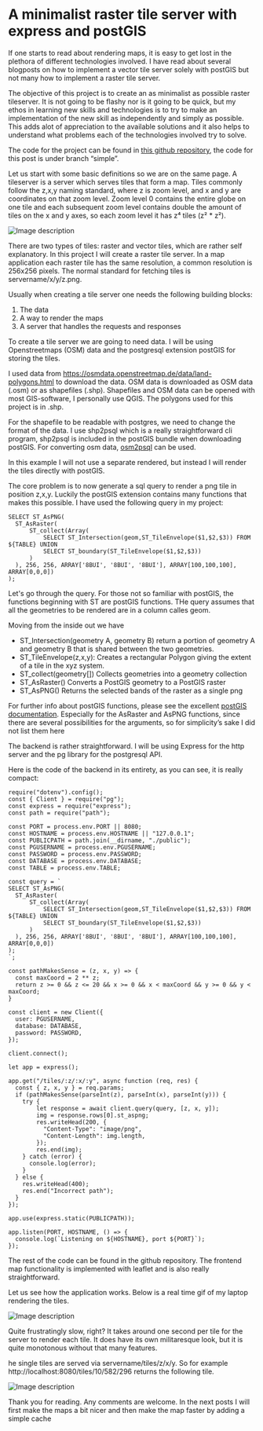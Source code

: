# A minimalist raster tile server with express and postGIS

If one starts to read about rendering maps, it is easy to get lost in the plethora of different technologies involved. I have read about several blogposts on how to implement a vector tile server solely with postGIS but not many how to implement a raster tile server.

The objective of this project is to create an as minimalist as possible raster tileserver. It is not going to be flashy nor is it going to be quick, but my ethos in learning new skills and technologies is to try to make an implementation of the new skill as independently and simply as possible. This adds alot of appreciation to the available solutions and it also helps to understand what problems each of the technologies involved try to solve.

The code for the project can be found in [this github repository](https://github.com/leoalho/tileserver), the code for this post is under branch “simple”.

Let us start with some basic definitions so we are on the same page. A tileserver is a server which serves tiles that form a map. Tiles commonly follow the z,x,y naming standard, where z is zoom level, and x and y are coordinates on that zoom level. Zoom level 0 contains the entire globe on one tile and each subsequent zoom level contains double the amount of tiles on the x and y axes, so each zoom level it has z⁴ tiles (z² \* z²).

![Image description](https://dev-to-uploads.s3.amazonaws.com/uploads/articles/c0f9pifpr5git5agtcjs.png)

There are two types of tiles: raster and vector tiles, which are rather self explanatory. In this project I will create a raster tile server. In a map application each raster tile has the same resolution, a common resolution is 256x256 pixels. The normal standard for fetching tiles is servername/x/y/z.png.

Usually when creating a tile server one needs the following building blocks:

1. The data
2. A way to render the maps
3. A server that handles the requests and responses

To create a tile server we are going to need data. I will be using Openstreetmaps (OSM) data and the postgresql extension postGIS for storing the tiles.

I used data from https://osmdata.openstreetmap.de/data/land-polygons.html to download the data. OSM data is downloaded as OSM data (.osm) or as shapefiles (.shp). Shapefiles and OSM data can be opened with most GIS-software, I personally use QGIS. The polygons used for this project is in .shp.

For the shapefile to be readable with postgres, we need to change the format of the data. I use shp2psql which is a really straightforward cli program, shp2psql is included in the postGIS bundle when downloading postGIS. For converting osm data, [osm2psql](https://osm2pgsql.org/) can be used.

In this example I will not use a separate rendered, but instead I will render the tiles directly with postGIS.

The core problem is to now generate a sql query to render a png tile in position z,x,y. Luckily the postGIS extension contains many functions that makes this possible. I have used the following query in my project:

```
SELECT ST_AsPNG(
  ST_AsRaster(
      ST_collect(Array(
          SELECT ST_Intersection(geom,ST_TileEnvelope($1,$2,$3)) FROM ${TABLE} UNION
          SELECT ST_boundary(ST_TileEnvelope($1,$2,$3))
      )
  ), 256, 256, ARRAY['8BUI', '8BUI', '8BUI'], ARRAY[100,100,100], ARRAY[0,0,0])
);
```

Let's go through the query. For those not so familiar with postGIS, the functions beginning with ST are postGIS functions. THe query assumes that all the geometries to be rendered are in a column calles geom.

Moving from the inside out we have

- ST_Intersection(geometry A, geometry B) return a portion of geometry A and geometry B that is shared between the two geometries.
- ST_TileEnvelope(z,x,y): Creates a rectangular Polygon giving the extent of a tile in the xyz system.
- ST_collect(geometry[]) Collects geometries into a geometry collection
- ST_AsRaster() Converts a PostGIS geometry to a PostGIS raster
- ST_AsPNG() Returns the selected bands of the raster as a single png

For further info about postGIS functions, please see the excellent [postGIS documentation](https://postgis.net/docs/en/). Especially for the AsRaster and AsPNG functions, since there are several possibilities for the arguments, so for simplicity’s sake I did not list them here

The backend is rather straightforward. I will be using Express for the http server and the pg library for the postgresql API.

Here is the code of the backend in its entirety, as you can see, it is really compact:

```
require("dotenv").config();
const { Client } = require("pg");
const express = require("express");
const path = require("path");

const PORT = process.env.PORT || 8080;
const HOSTNAME = process.env.HOSTNAME || "127.0.0.1";
const PUBLICPATH = path.join(__dirname, "./public");
const PGUSERNAME = process.env.PGUSERNAME;
const PASSWORD = process.env.PASSWORD;
const DATABASE = process.env.DATABASE;
const TABLE = process.env.TABLE;

const query = `
SELECT ST_AsPNG(
  ST_AsRaster(
      ST_collect(Array(
          SELECT ST_Intersection(geom,ST_TileEnvelope($1,$2,$3)) FROM ${TABLE} UNION
          SELECT ST_boundary(ST_TileEnvelope($1,$2,$3))
      )
  ), 256, 256, ARRAY['8BUI', '8BUI', '8BUI'], ARRAY[100,100,100], ARRAY[0,0,0])
);
`;

const pathMakesSense = (z, x, y) => {
  const maxCoord = 2 ** z;
  return z >= 0 && z <= 20 && x >= 0 && x < maxCoord && y >= 0 && y < maxCoord;
}

const client = new Client({
  user: PGUSERNAME,
  database: DATABASE,
  password: PASSWORD,
});

client.connect();

let app = express();

app.get("/tiles/:z/:x/:y", async function (req, res) {
  const { z, x, y } = req.params;
  if (pathMakesSense(parseInt(z), parseInt(x), parseInt(y))) {
    try {
        let response = await client.query(query, [z, x, y]);
        img = response.rows[0].st_aspng;
        res.writeHead(200, {
          "Content-Type": "image/png",
          "Content-Length": img.length,
        });
        res.end(img);
    } catch (error) {
      console.log(error);
    }
  } else {
    res.writeHead(400);
    res.end("Incorrect path");
  }
});

app.use(express.static(PUBLICPATH));

app.listen(PORT, HOSTNAME, () => {
  console.log(`Listening on ${HOSTNAME}, port ${PORT}`);
});
```

The rest of the code can be found in the github repository. The frontend map functionality is implemented with leaflet and is also really straightforward.

Let us see how the application works. Below is a real time gif of my laptop rendering the tiles.

![Image description](https://dev-to-uploads.s3.amazonaws.com/uploads/articles/6971vjpe3xmzdczp8qap.gif)

Quite frustratingly slow, right? It takes around one second per tile for the server to render each tile. It does have its own militaresque look, but it is quite monotonous without that many features.

he single tiles are served via servername/tiles/z/x/y. So for example http://localhost:8080/tiles/10/582/296 returns the following tile.

![Image description](https://dev-to-uploads.s3.amazonaws.com/uploads/articles/3mj3sslfukxephhfparz.png)

Thank you for reading. Any comments are welcome. In the next posts I will first make the maps a bit nicer and then make the map faster by adding a simple cache

